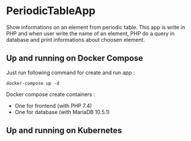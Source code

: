 # PeriodicTableApp
Show informations on an element from periodic table. This app is write in PHP and when user write the name of an element, PHP do a query in database and print informations about choosen element.

## Up and running on Docker Compose
Just run following command for create and run app :
```shell
docker-compose up -d
```
Docker compose create  containers :
* One for frontend (with PHP 7.4)
* One for database (with MariaDB 10.5.1)
## Up and running on Kubernetes
